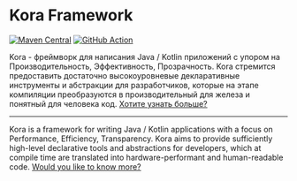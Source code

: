 # Kora Framework

[![Maven Central](https://maven-badges.herokuapp.com/maven-central/ru.tinkoff.kora/common/badge.svg)](https://maven-badges.herokuapp.com/maven-central/ru.tinkoff.kora/common)
[![GitHub Action](https://github.com/kora-projects/kora/workflows/Build%20Master/badge.svg)](https://github.com/kora-projects/kora/actions?query=workflow%3A%22Build%20Master%22++)

Kora - фреймворк для написания Java / Kotlin приложений с упором на Производительность, Эффективность, Прозрачность.
Kora стремится предоставить достаточно высокоуровневые декларативные инструменты и абстракции для разработчиков,
которые на этапе компиляции преобразуются в производительный для железа и понятный для человека код. [Хотите узнать больше?](https://kora-projects.github.io/kora-docs/ru/)

---

Kora is a framework for writing Java / Kotlin applications with a focus on Performance, Efficiency, Transparency.
Kora aims to provide sufficiently high-level declarative tools and abstractions for developers,
which at compile time are translated into hardware-performant and human-readable code. [Would you like to know more?](https://kora-projects.github.io/kora-docs/en/)
